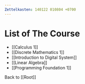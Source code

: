 ```yaml
---
Zettelkasten: 140122 010804 +0700
---
```

# List of The Course
* [[Calculus 1]]
* [[Discrete Mathematics 1]]
* [[Introduction to Digital System]]
* [[Linear Algebra]]
* [[Programming Foundation 1]]

Back to [[Root]]